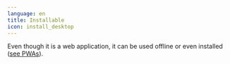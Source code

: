 ```yaml
---
language: en
title: Installable
icon: install_desktop
---
```


Even though it is a web application, it can be used offline or even installed ([see PWAs](https://web.dev/progressive-web-apps/)).
